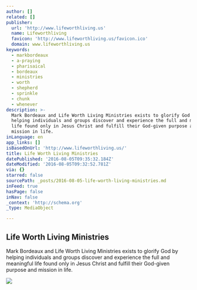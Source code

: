 ```yaml
---
author: []
related: []
publisher:
  url: 'http://www.lifeworthliving.us'
  name: Lifeworthliving
  favicon: 'http://www.lifeworthliving.us/favicon.ico'
  domain: www.lifeworthliving.us
keywords:
  - markbordeaux
  - a-praying
  - pharisaical
  - bordeaux
  - ministries
  - worth
  - shepherd
  - sprinkle
  - chunk
  - whenever
description: >-
  Mark Bordeaux and Life Worth Living Ministries exists to glorify God by
  helping individuals and groups discover and experience the full and meaningful
  life found only in Jesus Christ and fulfill their God-given purpose and
  mission in life.
inLanguage: en
app_links: []
isBasedOnUrl: 'http://www.lifeworthliving.us/'
title: Life Worth Living Ministries
datePublished: '2016-08-05T09:35:32.184Z'
dateModified: '2016-08-05T09:32:52.781Z'
via: {}
starred: false
sourcePath: _posts/2016-08-05-life-worth-living-ministries.md
inFeed: true
hasPage: false
inNav: false
_context: 'http://schema.org'
_type: MediaObject

---
```

<article style=""><h1>Life Worth Living Ministries</h1><p>Mark Bordeaux and Life Worth Living Ministries exists to glorify God by helping individuals and groups discover and experience the full and meaningful life found only in Jesus Christ and fulfill their God-given purpose and mission in life.</p><img src="http://www.lifeworthliving.us/files/HiShepherd/SunRise-1.jpg" /></article>
